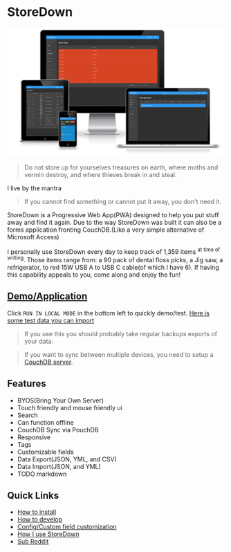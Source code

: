 # StoreDown

![Responsive to screen size](./docs/images/responsive.png)
> Do not store up for yourselves treasures on earth, where moths and vermin destroy, and where thieves break in and steal.

I live by the mantra

> If you cannot find something or cannot put it away, you don't need it.

StoreDown is a Progressive Web App(PWA) designed to help you put stuff away and find it again.
Due to the way StoreDown was built it can also be a forms application fronting CouchDB.(Like a very simple alternative of Microsoft Access)

I personally use StoreDown every day to keep track of 1,359 items <sup> at time of writing</sup>. Those items range from: a 90 pack of dental floss picks, a Jig saw, a refrigerator, to red 15W USB A to USB C cable(of which I have 6). If having this capability appeals to you, come along and enjoy the fun!


## [Demo/Application](https://storedown.org/dist/)
Click `RUN IN LOCAL MODE` in the bottom left to quickly demo/test.
[Here is some test data you can import](https://gist.github.com/FoxUSA/80bc1b72b896a5d1db550ea7aaf4a167)

> If you use this you should probably take regular backups exports of your data.

> If you want to sync between multiple devices, you need to setup a [CouchDB server](https://hub.docker.com/_/couchdb).

## Features
- BYOS(Bring Your Own Server)
- Touch friendly and mouse friendly ui
- Search
- Can function offline
- CouchDB Sync via PouchDB
- Responsive
- Tags
- Customizable fields
- Data Export(JSON, YML, and CSV)
- Data Import(JSON, and YML)
- TODO markdown



## Quick Links
- [How to install](./docs/install.md)
- [How to develop](./docs/development.md)
- [Config/Custom field customization](./docs/config.schema.md)
- [How I use StoreDown](./docs/system.md)
- [Sub Reddit](https://www.reddit.com/r/storedown/)



